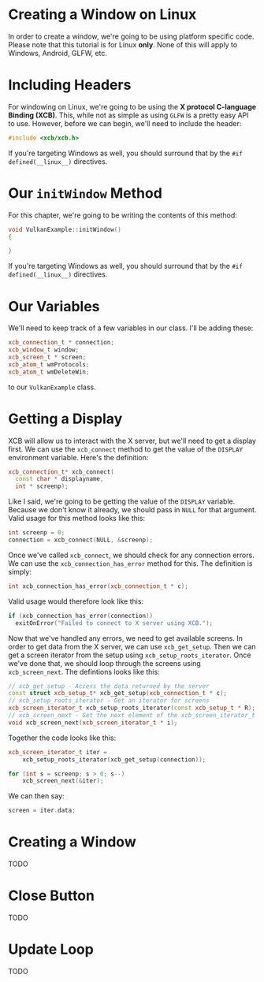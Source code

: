 # Creating a Window on Linux

In order to create a window, we're going to be using platform specific code. Please note that this tutorial is for Linux **only**. None of this will apply to Windows, Android, GLFW, etc.

# Including Headers

For windowing on Linux, we're going to be using the **X protocol C-language Binding (XCB)**. This, while not as simple as using `GLFW` is a pretty easy API to use. However, before we can begin, we'll need to include the header:

```cpp
#include <xcb/xcb.h>
```

If you're targeting Windows as well, you should surround that by the `#if defined(__linux__)` directives.

# Our `initWindow` Method

For this chapter, we're going to be writing the contents of this method:

```cpp
void VulkanExample::initWindow()
{

}
```

If you're targeting Windows as well, you should surround that by the `#if defined(__linux__)` directives.

# Our Variables

We'll need to keep track of a few variables in our class. I'll be adding these:

```cpp
xcb_connection_t * connection;
xcb_window_t window;
xcb_screen_t * screen;
xcb_atom_t wmProtocols;
xcb_atom_t wmDeleteWin;
```

to our `VulkanExample` class.

# Getting a Display

XCB will allow us to interact with the X server, but we'll need to get a display first. We can use the `xcb_connect` method to get the value of the `DISPLAY` environment variable. Here's the definition:

```cpp
xcb_connection_t* xcb_connect(
  const char * displayname,
  int * screenp);
```

Like I said, we're going to be getting the value of the `DISPLAY` variable. Because we don't know it already, we should pass in `NULL` for that argument. Valid usage for this method looks like this:

```cpp
int screenp = 0;
connection = xcb_connect(NULL, &screenp);
```

Once we've called `xcb_connect`, we should check for any connection errors. We can use the `xcb_connection_has_error` method for this. The definition is simply:

```cpp
int xcb_connection_has_error(xcb_connection_t * c);
```

Valid usage would therefore look like this:

```cpp
if (xcb_connection_has_error(connection))
  exitOnError("Failed to connect to X server using XCB.");
```

Now that we've handled any errors, we need to get available screens. In order to get data from the X server, we can use `xcb_get_setup`. Then we can get a screen iterator from the setup using `xcb_setup_roots_iterator`. Once we've done that, we should loop through the screens using `xcb_screen_next`. The defintions looks like this:

```cpp
// xcb_get_setup - Access the data returned by the server
const struct xcb_setup_t* xcb_get_setup(xcb_connection_t * c);
// xcb_setup_roots_iterator - Get an iterator for screens
xcb_screen_iterator_t xcb_setup_roots_iterator(const xcb_setup_t * R);
// xcb_screen_next - Get the next element of the xcb_screen_iterator_t
void xcb_screen_next(xcb_screen_iterator_t * i);
```

Together the code looks like this:

```cpp
xcb_screen_iterator_t iter =
    xcb_setup_roots_iterator(xcb_get_setup(connection));

for (int s = screenp; s > 0; s--)
    xcb_screen_next(&iter);
```

We can then say:

```cpp
screen = iter.data;
```

# Creating a Window

TODO

# Close Button

TODO

# Update Loop

TODO
